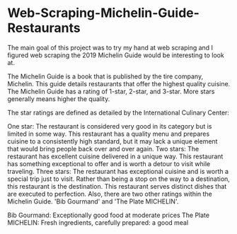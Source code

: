 # Web-Scraping-Michelin-Guide-Restaurants
The main goal of this project was to try my hand at web scraping and I figured web scraping the 2019 Michelin Guide would be interesting to look at.

The Michelin Guide is a book that is published by the tire company, Michelin. This guide details restaurants that offer the highest quality cuisine. The Michelin Guide has a rating of 1-star, 2-star, and 3-star. More stars generally means higher the quality.

The star ratings are defined as detailed by the International Culinary Center:

One star: The restaurant is considered very good in its category but is limited in some way. This restaurant has a quality menu and prepares cuisine to a consistently high standard, but it may lack a unique element that would bring people back over and over again.
Two stars: The restaurant has excellent cuisine delivered in a unique way. This restaurant has something exceptional to offer and is worth a detour to visit while traveling.
Three stars: The restaurant has exceptional cuisine and is worth a special trip just to visit. Rather than being a stop on the way to a destination, this restaurant is the destination. This restaurant serves distinct dishes that are executed to perfection.
Also, there are two other ratings within the Michelin Guide. 'Bib Gourmand' and 'The Plate MICHELIN'.

Bib Gourmand: Exceptionally good food at moderate prices
The Plate MICHELIN: Fresh ingredients, carefully prepared: a good meal
